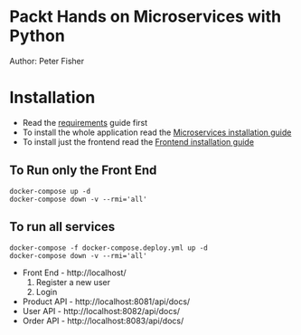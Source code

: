 # Packt Hands on Microservices with Python

Author: Peter Fisher

# Installation
- Read the [requirements](docs/install/requirements.md) guide first
- To install the whole application read the [Microservices installation guide](docs/install/microservices.md)
- To install just the frontend read the [Frontend installation guide](docs/install/frontend.md)


## To Run only the Front End
```shell script
docker-compose up -d
docker-compose down -v --rmi='all'
```

## To run all services
```shell script
docker-compose -f docker-compose.deploy.yml up -d
docker-compose down -v --rmi='all'

```


* Front End - http://localhost/
  1) Register a new user
  2) Login
* Product API - http://localhost:8081/api/docs/
* User API - http://localhost:8082/api/docs/
* Order API - http://localhost:8083/api/docs/
 